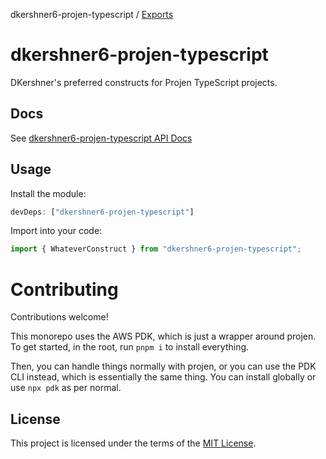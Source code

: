 dkershner6-projen-typescript / [Exports](modules.md)

# dkershner6-projen-typescript

DKershner's preferred constructs for Projen TypeScript projects.

## Docs

See [dkershner6-projen-typescript API Docs](docs)

## Usage

Install the module:

```typescript
devDeps: ["dkershner6-projen-typescript"]
```

Import into your code:

```typescript
import { WhateverConstruct } from "dkershner6-projen-typescript";
```

# Contributing

Contributions welcome!

This monorepo uses the AWS PDK, which is just a wrapper around projen. To get started, in the root, run `pnpm i` to install everything.

Then, you can handle things normally with projen, or you can use the PDK CLI instead, which is essentially the same thing. You can install globally or use `npx pdk` as per normal.

## License

This project is licensed under the terms of the [MIT License](LICENSE.md).
